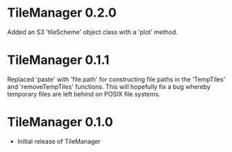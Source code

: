 # TileManager 0.2.0

Added an S3 'tileScheme' object class with a 'plot' method.

# TileManager 0.1.1

Replaced 'paste' with 'file.path' for constructing file paths in the 'TempTiles' and 'removeTempTiles' functions. This will hopefully fix a bug whereby temporary files are left behind on POSIX file systems.

# TileManager 0.1.0

* Initial release of TileManager



